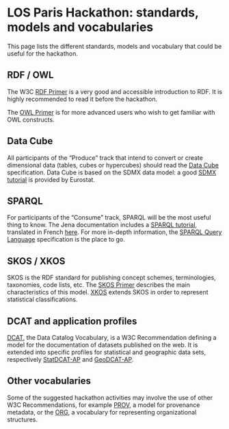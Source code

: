 # LOS Paris Hackathon: standards, models and vocabularies


This page lists the different standards, models and vocabulary that could be useful for the hackathon.

## RDF / OWL

The W3C [RDF Primer](https://www.w3.org/TR/rdf11-primer/) is a very good and accessible introduction to RDF. It is highly recommended to read it before the hackathon.

The [OWL Primer](https://www.w3.org/TR/owl2-primer/) is for more advanced users who wish to get familiar with OWL constructs.

## Data Cube

All participants of the “Produce” track that intend to convert or create dimensional data (tables, cubes or hypercubes) should read the [Data Cube](https://www.w3.org/TR/vocab-data-cube/) specification. Data Cube is based on the SDMX data model: a good [SDMX tutorial](http://ec.europa.eu/eurostat/web/sdmx-infospace/trainings-tutorials/tutorials) is provided by Eurostat.

## SPARQL

For participants of the “Consume” track, SPARQL will be the most useful thing to know. The Jena documentation includes a [SPARQL tutorial](https://jena.apache.org/tutorials/sparql.html), translated in French [here](https://web-semantique.developpez.com/tutoriels/jena/arq/introduction-sparql/). For more in-depth information, the [SPARQL Query Language](https://www.w3.org/TR/sparql11-query/) specification is the place to go.

## SKOS / XKOS

SKOS is the RDF standard for publishing concept schemes, terminologies, taxonomies, code lists, etc. The [SKOS Primer](https://www.w3.org/TR/skos-primer/) describes the main characteristics of this model. [XKOS](http://www.ddialliance.org/Specification/RDF/XKOS) extends SKOS in order to represent statistical classifications.

## DCAT and application profiles

[DCAT](https://www.w3.org/TR/vocab-dcat/), the Data Catalog Vocabulary, is a W3C Recommendation defining a model for the documentation of datasets published on the web. It is extended into specific profiles for statistical and geographic data sets, respectively [StatDCAT-AP](https://joinup.ec.europa.eu/solution/statdcat-application-profile-data-portals-europe) and [GeoDCAT-AP](https://joinup.ec.europa.eu/release/geodcat-ap/v101).

## Other vocabularies

Some of the suggested hackathon activities may involve the use of other W3C Recommendations, for example [PROV](https://www.w3.org/TR/prov-primer/), a model for provenance metadata, or the [ORG](https://www.w3.org/TR/vocab-org/), a vocabulary for representing organizational structures.

